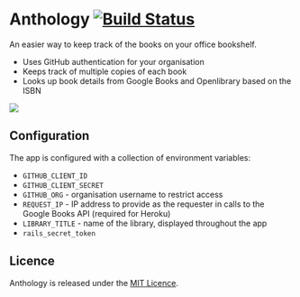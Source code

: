 # Anthology [![Build Status](https://travis-ci.org/JordanHatch/anthology.png?branch=master)](https://travis-ci.org/JordanHatch/anthology)

An easier way to keep track of the books on your office bookshelf.

* Uses GitHub authentication for your organisation
* Keeps track of multiple copies of each book
* Looks up book details from Google Books and Openlibrary based on the ISBN

![](http://jordanhatch.github.com/anthology/img/screenshot.png)

## Configuration

The app is configured with a collection of environment variables:

* `GITHUB_CLIENT_ID`
* `GITHUB_CLIENT_SECRET`
* `GITHUB_ORG` - organisation username to restrict access
* `REQUEST_IP` - IP address to provide as the requester in calls to the Google Books API (required for Heroku)
* `LIBRARY_TITLE` - name of the library, displayed throughout the app
* `rails_secret_token`

## Licence

Anthology is released under the [MIT Licence](http://www.opensource.org/licenses/MIT).
